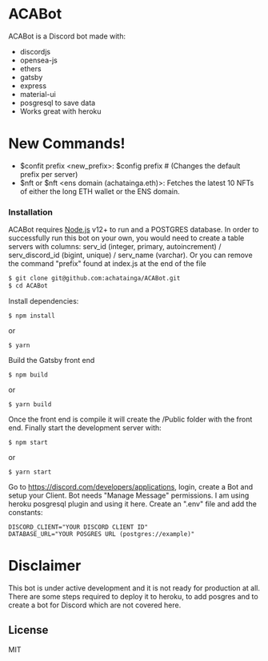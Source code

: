 # ACABot

ACABot is a Discord bot made with:

  - discordjs
  - opensea-js
  - ethers
  - gatsby
  - express
  - material-ui
  - posgresql to save data
  - Works great with heroku

# New Commands!

  - $confit prefix <new_prefix>: $config prefix # (Changes the default prefix per server)
  - $nft <long ETH wallet> or $nft <ens domain (achatainga.eth)>: Fetches the latest 10 NFTs of either the long ETH wallet or the ENS domain.

### Installation

ACABot requires [Node.js](https://nodejs.org/) v12+ to run and a POSTGRES database. In order to successfully run this bot on your own, you would need to create a table servers with columns: serv_id (integer, primary, autoincrement) / serv_discord_id (bigint, unique) / serv_name (varchar). Or you can remove the command "prefix" found at index.js at the end of the file

```sh
$ git clone git@github.com:achatainga/ACABot.git
$ cd ACABot
```
Install dependencies:
```
$ npm install
```
or
```
$ yarn
```
Build the Gatsby front end
```
$ npm build
```
or
```
$ yarn build
```
Once the front end is compile it will create the /Public folder with the front end. Finally start the development server with:
```
$ npm start
```
or
```
$ yarn start
```
Go to https://discord.com/developers/applications, login, create a Bot and setup your Client. Bot needs "Manage Message" permissions.
I am using heroku posgresql plugin and using it here.
Create an ".env" file and add the constants:
```
DISCORD_CLIENT="YOUR DISCORD CLIENT ID"
DATABASE_URL="YOUR POSGRES URL (postgres://example)"
```
# Disclaimer

This bot is under active development and it is not ready for production at all. There are some steps required to deploy it to heroku, to add posgres and to create a bot for Discord which are not covered here.


License
----

MIT
